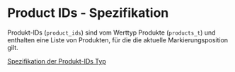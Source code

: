 # Product IDs - Spezifikation

Produkt-IDs (`product_ids`) sind vom Werttyp Produkte (`products_t`) und enthalten eine Liste von Produkten, für die die aktuelle Markierungsposition gilt.

[Spezifikation der Produkt-IDs Typ](types/products-spec.de.md)
